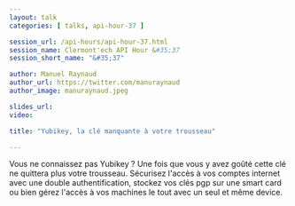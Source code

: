 ```yaml
---
layout: talk
categories: [ talks, api-hour-37 ]

session_url: /api-hours/api-hour-37.html
session_name: Clermont'ech API Hour &#35;37
session_short_name: "&#35;37"

author: Manuel Raynaud
author_url: https://twitter.com/manuraynaud
author_image: manuraynaud.jpeg

slides_url:
video:

title: "Yubikey, la clé manquante à votre trousseau"

---
```


Vous ne connaissez pas Yubikey ? Une fois que vous y avez goûté cette clé ne quittera plus votre trousseau. Sécurisez l'accès à vos comptes internet avec une double authentification, stockez vos clés pgp sur une smart card ou bien gérez l'accès à vos machines le tout avec un seul et même device.
